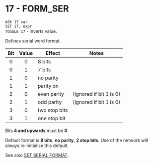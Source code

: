 # 17 - FORM_SER

`ASK 17 var`  
`SET 17, expr`  
`TOGGLE 17` - inverts value.

Defines serial word format.

|Bit|Value|Effect|Notes|
|:-:|:---:|------|-----|
|0|0|8 bits||
|0|1|7 bits||
|1|0|no parity||
|1|1|parity on||
|2|0|even parity|(ignored if bit 1 is 0)|
|2|1|odd parity|(ignored if bit 1 is 0)|
|3|0|two stop bits||
|3|1|one stop bit||

Bits **4 and upwards** must be **0**.

Default format is **8 bits**, **no parity**, **2 stop bits**. Use of the network will always re-initialise this default.

See also [SET SERIAL FORMAT](../is-basic/man_mo-ser-fmt.md).